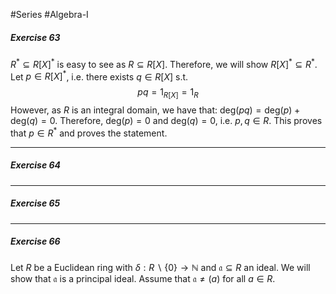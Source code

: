#Series #Algebra-I 

##### Exercise 63
$R^{*}\subseteq R[X]^{*}$ is easy to see as $R\subseteq R[X]$. Therefore, we will show $R[X]^{*}\subseteq R^{*}$. Let $p\in R[X]^{*}$, i.e. there exists $q\in R[X]$ s.t. $$pq=1_{R[X]}=1_{R}$$However, as $R$ is an integral domain, we have that: $\text{deg}(pq)=\text{deg}(p)+\text{deg}(q)=0$. Therefore, $\text{deg}(p)=0$ and $\text{deg}(q)=0$, i.e. $p,q\in R$. This proves that $p\in R^{*}$ and proves the statement.

---
##### Exercise 64
---
##### Exercise 65

---
##### Exercise 66
Let $R$ be a Euclidean ring with $\delta:R \backslash \{ 0 \}\to \mathbb{N}$ and $\mathfrak{a}\subseteq R$ an ideal. We will show that $\mathfrak{a}$ is a principal ideal. Assume that $\mathfrak{a}\neq(a)$ for all $a\in R$. 
